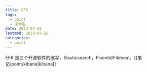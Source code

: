 ```yaml
---
title: EFK
tags:
  - point
  - 未命名
date: 2023-07-26
lastmod: 2023-07-26
categories:
  - point
---
```


EFK 是三个开源软件的缩写，Elasticsearch，Fluentd/Filebeat，[[笔记/point/kibana|kibana]]

